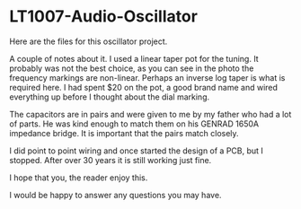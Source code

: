 # LT1007-Audio-Oscillator

Here are the files for this oscillator project.  

A couple of notes about it.  I used a linear taper pot for the tuning.  It probably was not the best choice,  as you can see in the photo the frequency
markings are non-linear.  Perhaps an inverse log taper is what is required here.  I had spent $20 on the pot, a good brand name
and wired everything up before I thought about the dial marking.

The capacitors are in pairs and were given to me by my father who had a lot of parts.  He was kind enough to match them on
his GENRAD 1650A impedance bridge.  It is important that the pairs match closely.

I did point to point wiring and once started the design of a PCB, but I stopped.  After over 30 years it is still working
just fine.

I hope that you, the reader enjoy this.

I would be happy to answer any questions you may have.
